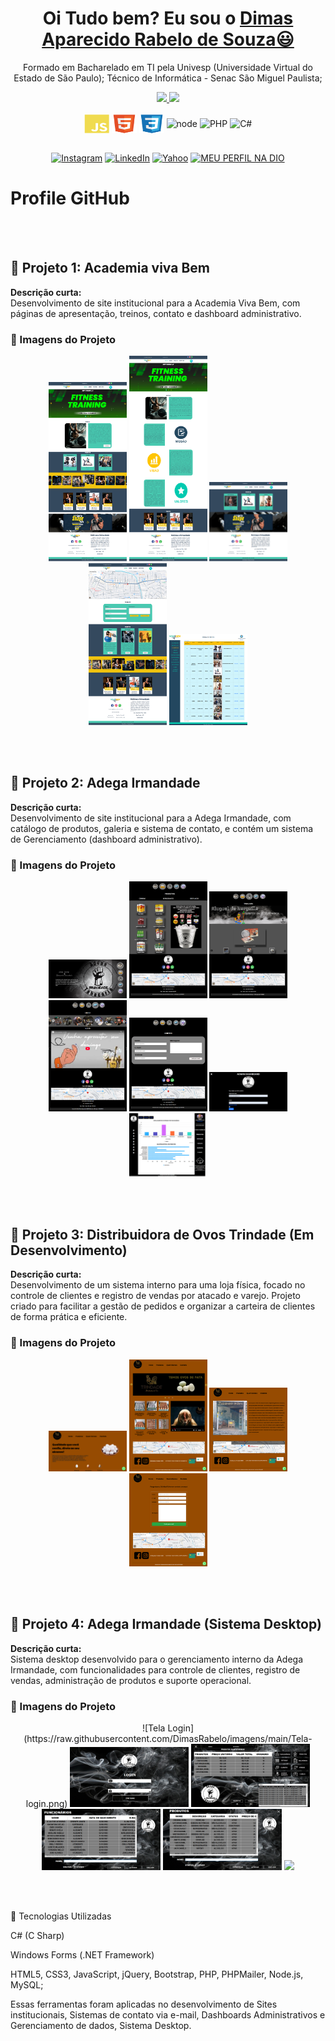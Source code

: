 <div>
  
  <h1 align="center">
    Oi Tudo bem? Eu sou o 
    <a href="#">Dimas Aparecido Rabelo de Souza😃️</a>
  </h1>
  
  <p align="center">
   Formado em Bacharelado em TI pela Univesp (Universidade Virtual do Estado de São Paulo);
   Técnico de Informática - Senac São Miguel Paulista;
    
    
  </p>
  

</div>

<div align="center">
  <a href="https://github.com/DimasRabelo">
    <img height="150em" src="https://github-readme-stats.vercel.app/api?username=DimasRabelo&count_private=true&include_all_commits=true&show_icons=true&theme=dracula&hide_border=false&show_owner=true"/>
    <img height="150em" src="https://github-readme-stats.vercel.app/api/top-langs/?username=DimasRabelo&theme=dracula&hide_border=false&&layout=compact"/>
  </a>
</div>

<div align="center" valign="top"><br>
 
  <img align="center" alt="Js" height="30" width="40" src="https://raw.githubusercontent.com/devicons/devicon/master/icons/javascript/javascript-plain.svg">
  <img align="center" alt="HTML" height="30" width="40" src="https://raw.githubusercontent.com/devicons/devicon/master/icons/html5/html5-original.svg">
  <img align="center" alt="CSS" height="30" width="40" src="https://raw.githubusercontent.com/devicons/devicon/master/icons/css3/css3-original.svg">
  <img align="center" alt="node" height="30" width="40" src="https://cdn.worldvectorlogo.com/logos/nodejs-icon.svg">
  <img align="center" alt="PHP" height="30" width="40" src="https://cdn.jsdelivr.net/gh/devicons/devicon/icons/php/php-original.svg">
  <img align="center" alt="C#" height="30" width="40" src="https://cdn.jsdelivr.net/gh/devicons/devicon/icons/csharp/csharp-original.svg" />
     
        
          
           
          

  
           
          


  
</div><br>

<div align="center">

[![Instagram](https://img.shields.io/badge/-Instagram-%23E4405F?style=for-the-badge&logo=instagram&logoColor=white)](https://www.instagram.com/dimasrabelosouza/)
[![LinkedIn](https://img.shields.io/badge/-LinkedIn-%230077B5?style=for-the-badge&logo=linkedin&logoColor=white)](https://www.linkedin.com/in/dimasaparecidorabelosouza/)
[![Yahoo](https://img.shields.io/badge/-Yahoo-%23333?style=for-the-badge&logo=yahoo&logoColor=white)](mailto:dimas_ap_souza@yahoo.com.br)
[![MEU PERFIL NA DIO](https://img.shields.io/badge/-DIO.me-%237B42F6?style=for-the-badge)](https://web.dio.me/users/dimasrabelosouza)

</div>

# Profile GitHub
<br><br>


## 🚀 Projeto 1: Academia viva Bem

**Descrição curta:**  
Desenvolvimento de site institucional para a Academia Viva Bem, com páginas de apresentação, treinos, contato e dashboard administrativo.

### 📸 Imagens do Projeto
 
<div align="center">

  <img src="https://raw.githubusercontent.com/DimasRabelo/imagens/main/Pagina-Inicial-Academia.png" width="125px">
  <img src="https://raw.githubusercontent.com/DimasRabelo/imagens/main/Pagina-Sobre-Academia.png" width="125px">
  <img src="https://raw.githubusercontent.com/DimasRabelo/imagens/main/Pagina-Treino-Academia.png" width="125px">
  <img src="https://raw.githubusercontent.com/DimasRabelo/imagens/main/Pagina-Contato-Academia.png" width="125px">
  <img src="https://raw.githubusercontent.com/DimasRabelo/imagens/main/Pagina-DashBoard-Academia.png" width="125px">

</div>

<br><br>

## 🚀 Projeto 2: Adega Irmandade

**Descrição curta:**  
Desenvolvimento de site institucional para a Adega Irmandade, com catálogo de produtos, galeria e sistema de contato, e contém um sistema de Gerenciamento (dashboard administrativo).
### 📸 Imagens do Projeto
 
<div align="center">

  <img src="https://raw.githubusercontent.com/DimasRabelo/imagens/main/Pagina-Inicial.png" width="125px">
  <img src="https://raw.githubusercontent.com/DimasRabelo/imagens/main/Pagina-Bebidas.png" width="125px">
  <img src="https://raw.githubusercontent.com/DimasRabelo/imagens/main/Pagina-Tabacaria.png" width="125px">
  <img src="https://raw.githubusercontent.com/DimasRabelo/imagens/main/Pagina-Galeria.png" width="125px">
  <img src="https://raw.githubusercontent.com/DimasRabelo/imagens/main/Pagina-Contato.png" width="125px">
  <img src="https://raw.githubusercontent.com/DimasRabelo/imagens/main/Pagina-Admin.png" width="125px">
  <img src="https://raw.githubusercontent.com/DimasRabelo/imagens/main/Dashoboard-Gerenciamento.png" width="125px">

</div>

<br><br>

## 🚀 Projeto 3: Distribuidora de Ovos Trindade (Em Desenvolvimento)

**Descrição curta:**  
Desenvolvimento de um sistema interno para uma loja física, focado no controle de clientes e registro de vendas por atacado e varejo. Projeto criado para facilitar a gestão de pedidos e organizar a carteira de clientes de forma prática e eficiente.

### 📸 Imagens do Projeto
 
<div align="center">

  <img src="https://raw.githubusercontent.com/DimasRabelo/imagens/main/Pagina-Inicial-Ovos-Trindade.png" width="125px">
  <img src="https://raw.githubusercontent.com/DimasRabelo/imagens/main/Pagina-Produtos-Ovos-Trindade.png" width="125px">
  <img src="https://raw.githubusercontent.com/DimasRabelo/imagens/main/Pagina-QuemSomos-Ovos-Trindade.png" width="125px">
  <img src="https://raw.githubusercontent.com/DimasRabelo/imagens/main/Pagina-Contato-Ovos-Trindade.png" width="125px">
</div>

<br><br>

## 🚀 Projeto 4: Adega Irmandade (Sistema Desktop)

**Descrição curta:**  
Sistema desktop desenvolvido para o gerenciamento interno da Adega Irmandade, com funcionalidades para controle de clientes, registro de vendas, administração de produtos e suporte operacional.

### 📸 Imagens do Projeto
 
<div align="center">
  ![Tela Login](https://raw.githubusercontent.com/DimasRabelo/imagens/main/Tela-login.png)
  <img src="https://raw.githubusercontent.com/DimasRabelo/imagens/main/Tela-login.png" width="190px">
  <img src="https://raw.githubusercontent.com/DimasRabelo/imagens/main/Menu-Tela.png" width="190px">
  <img src="https://raw.githubusercontent.com/DimasRabelo/imagens/main/Tela-funcionario.png" width="190px">
  <img src="https://raw.githubusercontent.com/DimasRabelo/imagens/main/Tela-produtos.png" width="190px">
  <img src="https://raw.githubusercontent.com/DimasRabelo/imagens/main/ajuda-e-suporte.png" width="190px">
</div>

<br><br>

🚀 Tecnologias Utilizadas

C# (C Sharp)

Windows Forms (.NET Framework)

HTML5, CSS3, JavaScript, jQuery, Bootstrap, PHP, PHPMailer, Node.js, MySQL;  

Essas ferramentas foram aplicadas no desenvolvimento de Sites institucionais, Sistemas de contato via e-mail, Dashboards Administrativos e Gerenciamento de dados, Sistema Desktop.
